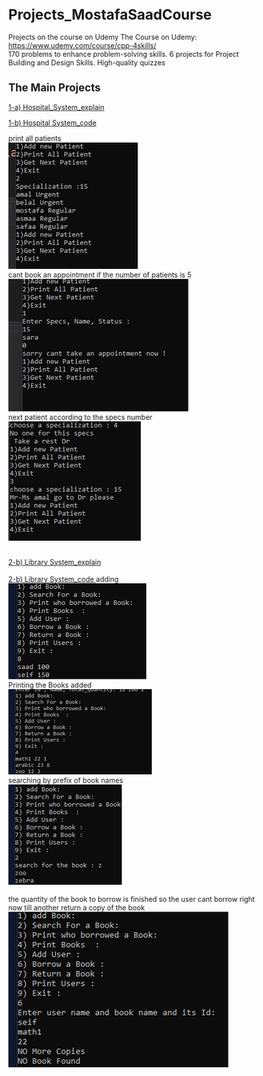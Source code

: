 # Projects_MostafaSaadCourse
Projects on the course on Udemy
The Course on Udemy: https://www.udemy.com/course/cpp-4skills/ <br>
170 problems to enhance problem-solving skills. 6 projects for Project Building and Design Skills. High-quality quizzes


## The Main Projects

[1-a) Hospital_System_explain](https://github.com/SaadMu7ammad/Projects_MostafaSaadCourse/blob/main/hopitalsys%20(0).png)<br>

[1-b) Hospital System_code ](https://github.com/SaadMu7ammad/Projects_MostafaSaadCourse/blob/main/HospitalSystem.cpp)<br>

print all patients<br>
![print all patients](https://github.com/SaadMu7ammad/Projects_MostafaSaadCourse/blob/main/hopitalsys%20(2).png)<br>
cant book an appointment if the number of patients is 5 <br>
![appointment](https://github.com/SaadMu7ammad/Projects_MostafaSaadCourse/blob/main/hopitalsys%20(1).png)<br>
next patient according to the specs number<br>
![next](https://github.com/SaadMu7ammad/Projects_MostafaSaadCourse/blob/main/hopitalsys%20(3).png)<br><br>


[2-b) Library System_explain ](https://github.com/SaadMu7ammad/Projects_MostafaSaadCourse/blob/main/LibrarySystem%20(0).png)<br><br>
[2-b) Library System_code ](https://github.com/SaadMu7ammad/Projects_MostafaSaadCourse/blob/main/HospitalSystem.cpp)
adding<br>
![adding](https://github.com/SaadMu7ammad/Projects_MostafaSaadCourse/blob/main/LibrarySystem%20(01).png)<br>
Printing the Books added <br>
![printing](https://github.com/SaadMu7ammad/Projects_MostafaSaadCourse/blob/main/LibrarySystem%20(02).png)<br>
searching by prefix of book names<br>
![searching](https://github.com/SaadMu7ammad/Projects_MostafaSaadCourse/blob/main/LibrarySystem%20(03).png)<br><br>
the quantity of the book to borrow is finished so the user cant borrow right now till another return a copy of the book <br>
![searching](https://github.com/SaadMu7ammad/Projects_MostafaSaadCourse/blob/main/LibrarySystem%20(04).png)<br><br>

